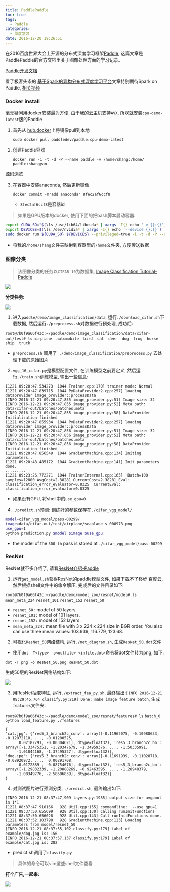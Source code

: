 ```yaml
---
title: PaddlePaddle
toc: true
tags:
  - Paddle
categories:
  - 深度学习
date: 2016-12-20 19:26:51
---
```

在2016百度世界大会上开源的分布式深度学习框架[Paddle](https://github.com/baidu/Paddle), 这篇文章是PaddlePaddle的官方文档里关于图像处理方面的学习记录。
<!--more-->

[Paddle开发文档](http://www.paddlepaddle.org/doc_cn/demo/quick_start/index.html)

看了极客头条的 [基于Spark的异构分布式深度学习平台](http://geek.csdn.net/news/detail/58867)文章特别期待Spark on Paddle,  [相关视频](https://spark-summit.org/2016/events/scalable-deep-learning-platform-on-spark-in-baidu/)

### **Docker install**

毫无疑问用docker安装最为方便, 由于我的云主机支持`AVX`, 所以就安装`cpu-demo-latest`版的Paddle

1. 首先从 [hub.docker](https://hub.docker.com/r/paddledev/paddle/)上将镜像pull到本地

   `sudo docker pull paddledev/paddle:cpu-demo-latest`

2. 创建Paddle容器

   `docker run -i -t -d -P --name paddle -v /home/shang:/home/ paddle:shangyan`

[源码浏览](http://162.243.141.242/paddle_html/codebrowser/codebrowser/paddle/)

3. 在容器中安装anaconda, 然后更新镜像

   `docker commit -m"add anaconda" 8fec2af6ccf8`

   - `8fec2af6ccf8`是容器id

> 如果是GPU版本的docker, 使用下面的把bash脚本启动容器:

```bash
export CUDA_SO="$(\ls /usr/lib64/libcuda* | xargs -I{} echo '-v {}:{}') $(\ls /usr/lib64/libnvidia* | xargs -I{} echo '-v {}:{}')"
export DEVICES=$(\ls /dev/nvidia* | xargs -I{} echo '--device {}:{}')
sudo docker run ${CUDA_SO} ${DEVICES} --privileged=true -i -t -d -P --name paddle_gpu_shangyan -v /home/shang:/home/ paddle:shangyan
```
- 将我的`/home/shang`文件夹映射到容器里的`/home`文件夹, 方便传送数据

### **图像分类**

> 该图像分类的任务以`CIFAR-10`为数据集, [Image Classification Tutorial-Paddle](http://www.paddlepaddle.org/doc/demo/image_classification/image_classification.html)

![](/img/PaddlePaddle/cifar.png)

**分类任务:**

![](/img/PaddlePaddle/image_classification.png)



1. 进入`paddle/demo/image_classification/data`, 运行`./download_cifar.sh`下载数据, 然后运行`./preprocess.sh`对数据进行预处理, 成功后:

  `root@7b0f9a66f43c:~/paddle/demo/image_classification/data/cifar-out/test# ls`
  `airplane  automobile  bird  cat  deer  dog  frog  horse  ship  truck`

  - `preprocess.sh` 调用了` ./demo/image_classification/preprocess.py` 去处理下载的原始图片

2. `vgg_16_cifar.py`是模型配置文件, 在训练模型之前要定义, 然后运行`./train.sh`训练模型, 输出一些信息:

  ```
  I1221 09:20:47.534273  1044 Trainer.cpp:170] trainer mode: Normal
  I1221 09:20:47.839715  1044 PyDataProvider2.cpp:257] loading dataprovider image_provider::processData
  [INFO 2016-12-21 09:20:47,855 image_provider.py:51] Image size: 32
  [INFO 2016-12-21 09:20:47,855 image_provider.py:52] Meta path: data/cifar-out/batches/batches.meta
  [INFO 2016-12-21 09:20:47,855 image_provider.py:58] DataProvider Initialization finished
  I1221 09:20:47.855934  1044 PyDataProvider2.cpp:257] loading dataprovider image_provider::processData
  [INFO 2016-12-21 09:20:47,856 image_provider.py:51] Image size: 32
  [INFO 2016-12-21 09:20:47,856 image_provider.py:52] Meta path: data/cifar-out/batches/batches.meta
  [INFO 2016-12-21 09:20:47,856 image_provider.py:58] DataProvider Initialization finished
  I1221 09:20:47.856549  1044 GradientMachine.cpp:134] Initing parameters..
  I1221 09:20:48.485172  1044 GradientMachine.cpp:141] Init parameters done.
  .........
  I1221 09:23:26.772271  1044 TrainerInternal.cpp:165]  Batch=100 samples=12800 AvgCost=2.38281 CurrentCost=2.38281 Eval: classification_error_evaluator=0.8325  CurrentEval: classification_error_evaluator=0.8325
  ```

  - 如果没有GPU, 将shell中的`use_gpu=0`

4. `./predict.sh`预测: 训练好的参数保存在`./cifar_vgg_model/`

  ```bash
  model=cifar_vgg_model/pass-00299/
  image=data/cifar-out/test/airplane/seaplane_s_000978.png
  use_gpu=1
  python prediction.py $model $image $use_gpu
  ```

  - the model of the `300-th` pass is stored at `./cifar_vgg_model/pass-00299`

### **ResNet**

ResNet就不多介绍了, 请看[ResNet介绍-Paddle](http://www.paddlepaddle.org/doc/demo/imagenet_model/resnet_model.html)

1. 运行`get_model.sh`获得ResNet的paddle模型文件, 如果下载不了移步 [百度云](http://pan.baidu.com/s/1o78C9su), 然后根据shell文件中的命令解压, 完成后的文件目录如下:

  `root@7b0f9a66f43c:~/paddle/demo/model_zoo/resnet/model# ls`
  `mean_meta_224`  `resnet_101`  `resnet_152`  `resnet_50`

  - `resnet_50:` model of 50 layers.
  - `resnet_101:` model of 101 layers.
  - `resnet_152:` model of 152 layers.
  - `mean_meta_224:` mean file with 3 x 224 x 224 size in BGR order. You also can use three mean values: 103.939, 116.779, 123.68.

2. 可视化`ResNet_50`网络结构, 运行`./net_diagram.sh`, 生成`ResNet_50.dot`文件

  - 使用`dot -T<type> -o<outfile> <infile.dot>`命令将dot文件转为png, 如下:

  `dot -T png -o ResNet_50.png ResNet_50.dot`

  生成50层的ResNet网络结构如下:

  ![](/img/PaddlePaddle/ResNet_50.png)

3. 用ResNet抽取特征, 运行`./extract_fea_py.sh`, 最终输出:`[INFO 2016-12-21 08:29:45,764 classify.py:219] Done: make image feature batch`, 生成`features`文件夹:

  `root@7b0f9a66f43c:~/paddle/demo/model_zoo/resnet/features# ls`
  `batch_0`
  `python load_feature.py ./features`
  ```
  {
  'cat.jpg': {'res5_3_branch2c_conv': array([-0.11962075, -0.10988633, -0.12072118, ..., -0.01200525,
        0.02182791, -0.00304621], dtype=float32), 'res5_3_branch2c_bn': array([-1.33475351, -1.20347679, -1.34959376, ..., -1.50335991,
       -1.01844168, -1.37495327], dtype=float32)},
  'dog.jpg': {'res5_3_branch2c_conv': array([-0.11691939, -0.11028718, -0.08920972, ...,  0.00291708,
        0.0172889 , -0.08754676], dtype=float32), 'res5_3_branch2c_bn': array([-1.29832339, -1.20888269, -0.92463595, ..., -1.28948379,
       -1.08349776, -2.58606839], dtype=float32)}
  }
  ```

4. 对测试图片进行预测分类, `./predict.sh`, 最终输出如下:

  ```
  [INFO 2016-12-21 08:37:47,909 layers.py:1985] output size for avgpool is 1*1
  I1221 08:37:47.910166   928 Util.cpp:155] commandline:  --use_gpu=1
  I1221 08:37:50.655699   928 Util.cpp:130] Calling runInitFunctions
  I1221 08:37:50.656028   928 Util.cpp:143] Call runInitFunctions done.
  I1221 08:37:52.103798   928 GradientMachine.cpp:123] Loading parameters from model/resnet_50
  [INFO 2016-12-21 08:37:55,102 classify.py:179] Label of example/dog.jpg is: 156
  [INFO 2016-12-21 08:37:57,137 classify.py:179] Label of example/cat.jpg is: 282
  ```

  - predict.sh调用了`classify.py`

> 具体的命令可以vim这些shell文件查看

**打个广告,一起来:**

  ![](/img/PaddlePaddle/ad.png)



